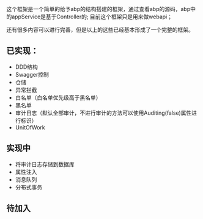 这个框架是一个简单的给予abp的结构搭建的框架，通过查看abp的源码，abp中的appService是基于Controller的;
目前这个框架只是用来做webapi；

还有很多内容可以进行完善，但是以上的这些已经基本形成了一个完整的框架。

## 已实现：
* DDD结构
* Swagger控制
* 仓储
* 异常拦截
* 白名单（白名单优先级高于黑名单）
* 黑名单
* 审计日志（默认全部审计，不进行审计的方法可以使用Auditing(false)属性进行标识）
* UnitOfWork
## 实现中
* 将审计日志存储到数据库
* 属性注入
* 消息队列
* 分布式事务
## 待加入



